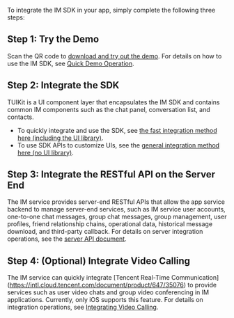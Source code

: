 

To integrate the IM SDK in your app, simply complete the following three steps:

## Step 1: Try the Demo

Scan the QR code to [download and try out the demo](https://intl.cloud.tencent.com/document/product/1047/34279).
For details on how to use the IM SDK, see [Quick Demo Operation](https://intl.cloud.tencent.com/document/product/1047/34553).

<a name="nJjpr"></a>
## Step 2: Integrate the SDK
TUIKit is a UI component layer that encapsulates the IM SDK and contains common IM components such as the chat panel, conversation list, and contacts.
- To quickly integrate and use the SDK, see [the fast integration method here (including the UI library)](https://intl.cloud.tencent.com/document/product/1047/34286).
- To use SDK APIs to customize UIs, see the [general integration method here (no UI library)](https://intl.cloud.tencent.com/document/product/1047/34301).

<a name="EvGSB"></a>
## Step 3: Integrate the RESTful API on the Server End
The IM service provides server-end RESTful APIs that allow the app service backend to manage server-end services, such as IM service user accounts, one-to-one chat messages, group chat messages, group management, user profiles, friend relationship chains, operational data, historical message download, and third-party callback.
For details on server integration operations, see the [server API document](https://intl.cloud.tencent.com/document/product/1047/34621).

## Step 4: (Optional) Integrate Video Calling
The IM service can quickly integrate [Tencent Real-Time Communication] (https://intl.cloud.tencent.com/document/product/647/35076) to provide services such as user video chats and group video conferencing in IM applications. Currently, only iOS supports this feature.
For details on integration operations, see [Integrating Video Calling](https://intl.cloud.tencent.com/document/product/1047/34298).
